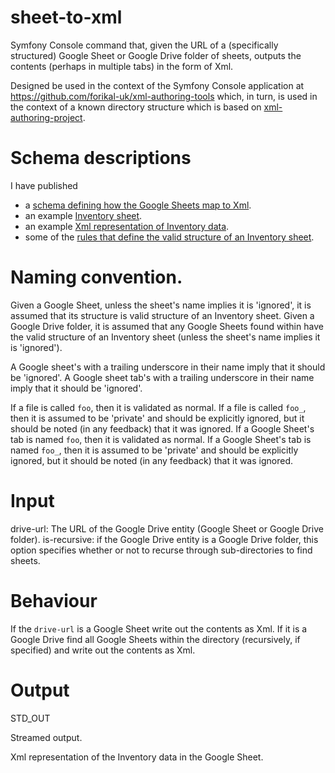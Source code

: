 # sheet-to-xml

Symfony Console command that, given the URL of a (specifically structured) Google Sheet or Google Drive folder of sheets, outputs the contents (perhaps in multiple tabs) in the form of Xml.

Designed be used in the context of the Symfony Console application at https://github.com/forikal-uk/xml-authoring-tools which, in turn, is used in the context of a known directory structure which is based on [xml-authoring-project](https://github.com/forikal-uk/xml-authoring-project).

# Schema descriptions

I have published

* a [schema defining how the Google Sheets map to Xml](https://docs.google.com/spreadsheets/d/1ooblH26ti5CyEJvJsLygXUJVnBvT1h6DUf67gCkrbZE/edit?usp=sharing).
* an example [Inventory sheet](https://docs.google.com/spreadsheets/d/1kU_R8RokoMy9qvJqxy72H58cS48EVs0zRJXcgTZ5YFI/edit?usp=sharing).
* an example [Xml representation of Inventory data](https://github.com/forikal-uk/xml-authoring-project/blob/master/src/Inventory/Inventory.xml).
* some of the [rules that define the valid structure of an Inventory sheet](https://github.com/john-arcus/GasInventoryValidator/blob/master/features/ValidateUploadedInventoryFiles.feature).

# Naming convention. 

Given a Google Sheet, unless the sheet's name implies it is 'ignored', it is assumed that its structure is valid structure of an Inventory sheet.
Given a Google Drive folder, it is assumed that any Google Sheets found within have the valid structure of an Inventory sheet (unless the sheet's name implies it is 'ignored').

A Google sheet's with a trailing underscore in their name imply that it should be 'ignored'. 
A Google sheet tab's with a trailing underscore in their name imply that it should be 'ignored'.

If a file is called `foo`, then it is validated as normal.
If a file is called `foo_`, then it is assumed to be 'private' and should be explicitly ignored, but it should be noted (in any feedback) that it was ignored.
If a Google Sheet's tab is named `foo`, then it is validated as normal.
If a Google Sheet's tab is named `foo_`, then it is assumed to be 'private' and should be explicitly ignored, but it should be noted  (in any feedback) that it was ignored.


# Input

drive-url: The URL of the Google Drive entity (Google Sheet or Google Drive folder).
is-recursive: if the Google Drive entity is a Google Drive folder, this option specifies whether or not to recurse through sub-directories to find sheets.


# Behaviour

If the `drive-url` is a Google Sheet write out the contents as Xml.
If it is a Google Drive find all Google Sheets within the directory (recursively, if specified) and write out the contents as Xml.

# Output

STD_OUT

Streamed output. 

Xml representation of the Inventory data in the Google Sheet.  



